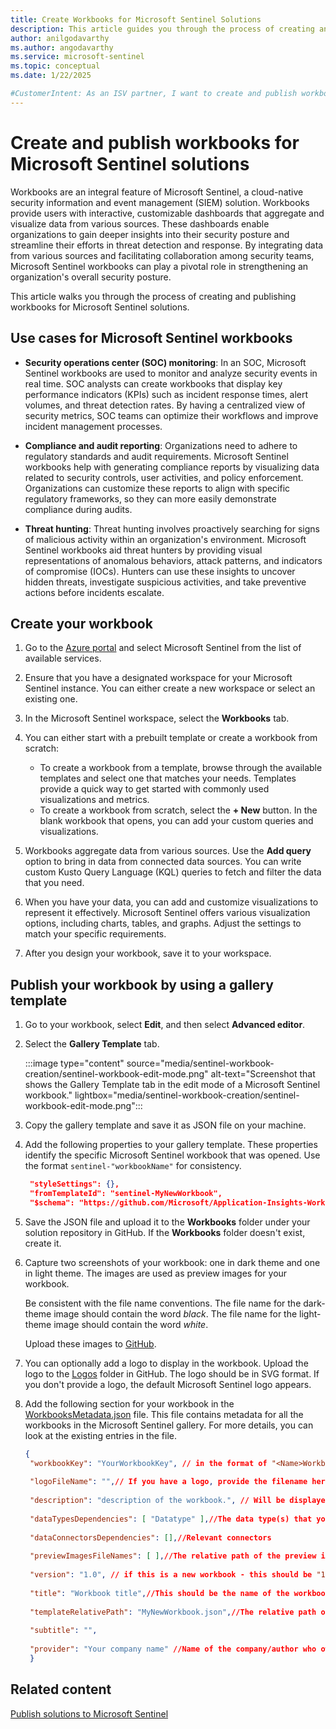```yaml
---
title: Create Workbooks for Microsoft Sentinel Solutions
description: This article guides you through the process of creating and publishing workbooks for Microsoft Sentinel solutions.
author: anilgodavarthy
ms.author: angodavarthy
ms.service: microsoft-sentinel
ms.topic: conceptual 
ms.date: 1/22/2025

#CustomerIntent: As an ISV partner, I want to create and publish workbooks for my Microsoft Sentinel solution so that I can provide insights to my customers.
---
```


# Create and publish workbooks for Microsoft Sentinel solutions

Workbooks are an integral feature of Microsoft Sentinel, a cloud-native security information and event management (SIEM) solution. Workbooks provide users with interactive, customizable dashboards that aggregate and visualize data from various sources. These dashboards enable organizations to gain deeper insights into their security posture and streamline their efforts in threat detection and response. By integrating data from various sources and facilitating collaboration among security teams, Microsoft Sentinel workbooks can play a pivotal role in strengthening an organization's overall security posture.

This article walks you through the process of creating and publishing workbooks for Microsoft Sentinel solutions.

## Use cases for Microsoft Sentinel workbooks

- **Security operations center (SOC) monitoring**: In an SOC, Microsoft Sentinel workbooks are used to monitor and analyze security events in real time. SOC analysts can create workbooks that display key performance indicators (KPIs) such as incident response times, alert volumes, and threat detection rates. By having a centralized view of security metrics, SOC teams can optimize their workflows and improve incident management processes.

- **Compliance and audit reporting**: Organizations need to adhere to regulatory standards and audit requirements. Microsoft Sentinel workbooks help with generating compliance reports by visualizing data related to security controls, user activities, and policy enforcement. Organizations can customize these reports to align with specific regulatory frameworks, so they can more easily demonstrate compliance during audits.

- **Threat hunting**: Threat hunting involves proactively searching for signs of malicious activity within an organization's environment. Microsoft Sentinel workbooks aid threat hunters by providing visual representations of anomalous behaviors, attack patterns, and indicators of compromise (IOCs). Hunters can use these insights to uncover hidden threats, investigate suspicious activities, and take preventive actions before incidents escalate.

## Create your workbook

1. Go to the [Azure portal](https://ms.portal.azure.com/) and select Microsoft Sentinel from the list of available services.

1. Ensure that you have a designated workspace for your Microsoft Sentinel instance. You can either create a new workspace or select an existing one.

1. In the Microsoft Sentinel workspace, select the **Workbooks** tab.

1. You can either start with a prebuilt template or create a workbook from scratch:
    - To create a workbook from a template, browse through the available templates and select one that matches your needs. Templates provide a quick way to get started with commonly used visualizations and metrics.
    - To create a workbook from scratch, select the **+ New** button. In the blank workbook that opens, you can add your custom queries and visualizations.

1. Workbooks aggregate data from various sources. Use the **Add query** option to bring in data from connected data sources. You can write custom Kusto Query Language (KQL) queries to fetch and filter the data that you need.

1. When you have your data, you can add and customize visualizations to represent it effectively. Microsoft Sentinel offers various visualization options, including charts, tables, and graphs. Adjust the settings to match your specific requirements.

1. After you design your workbook, save it to your workspace.

## Publish your workbook by using a gallery template

1. Go to your workbook, select **Edit**, and then select **Advanced editor**.

1. Select the **Gallery Template** tab.

   :::image type="content" source="media/sentinel-workbook-creation/sentinel-workbook-edit-mode.png" alt-text="Screenshot that shows the Gallery Template tab in the edit mode of a Microsoft Sentinel workbook." lightbox="media/sentinel-workbook-creation/sentinel-workbook-edit-mode.png":::

1. Copy the gallery template and save it as JSON file on your machine.

1. Add the following properties to your gallery template. These properties identify the specific Microsoft Sentinel workbook that was opened. Use the format `sentinel-"workbookName"` for consistency.

   ```json
    "styleSettings": {},
    "fromTemplateId": "sentinel-MyNewWorkbook",
    "$schema": "https://github.com/Microsoft/Application-Insights-Workbooks/blob/master/schema/workbook.json"
   ```

1. Save the JSON file and upload it to the **Workbooks** folder under your solution repository in GitHub. If the **Workbooks** folder doesn't exist, create it.

1. Capture two screenshots of your workbook: one in dark theme and one in light theme. The images are used as preview images for your workbook.

   Be consistent with the file name conventions. The file name for the dark-theme image should contain the word *black*. The file name for the light-theme image should contain the word *white*.

   Upload these images to [GitHub](https://github.com/Azure/Azure-Sentinel/tree/master/Workbooks/Images/Preview).

1. You can optionally add a logo to display in the workbook. Upload the logo to the [Logos](https://github.com/Azure/Azure-Sentinel/tree/master/Workbooks/Images/Logos) folder in GitHub. The logo should be in SVG format. If you don't provide a logo, the default Microsoft Sentinel logo appears.

1. Add the following section for your workbook in the [WorkbooksMetadata.json](https://github.com/Azure/Azure-Sentinel/blob/master/Workbooks/WorkbooksMetadata.json) file. This file contains metadata for all the workbooks in the Microsoft Sentinel gallery. For more details, you can look at the existing entries in the file.

   ```json
   {
    "workbookKey": "YourWorkbookKey", // in the format of "<Name>Workbook". Ensure that the key is unique across all workbooks
 
    "logoFileName": "",// If you have a logo, provide the filename here
 
    "description": "description of the workbook.", // Will be displayed on the workbooks blade next to the logo and preview images
 
    "dataTypesDependencies": [ "Datatype" ],//The data type(s) that your workbook queries
 
    "dataConnectorsDependencies": [],//Relevant connectors
 
    "previewImagesFileNames": [ ],//The relative path of the preview images you saved under workbooks/images/previews
 
    "version": "1.0", // if this is a new workbook - this should be "1.0"
 
    "title": "Workbook title",//This should be the name of the workbook which will be displayed in the main workbooks blade - for example "Palo Alto overview"
 
    "templateRelativePath": "MyNewWorkbook.json",//The relative path of the JSON of the template (the gallery template you saved) 
 
    "subtitle": "",
 
    "provider": "Your company name" //Name of the company/author who owns the workbook and is responsible for providing support
    }
   ```

## Related content

[Publish solutions to Microsoft Sentinel](/azure/sentinel/publish-sentinel-solutions)
